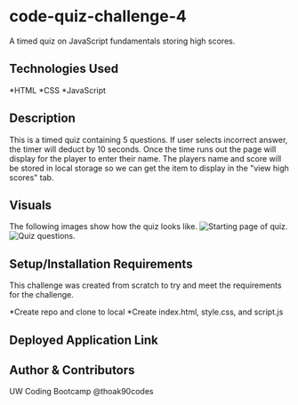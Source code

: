 # code-quiz-challenge-4

A timed quiz on JavaScript fundamentals storing high scores.

## Technologies Used

*HTML
*CSS
*JavaScript


## Description

This is a timed quiz containing 5 questions. If user selects incorrect answer, the timer will deduct by 10 seconds. Once the time runs out the page will display for the player to enter their name. The players name and score will be stored in local storage so we can get the item to display in the "view high scores" tab. 

## Visuals

The following images show how the quiz looks like. 
![Starting page of quiz.](https://github.com/thoak90codes/code-quiz-challenge-4/blob/main/assets/images/coding-quiz-ss1.png)
![Quiz questions.](https://github.com/thoak90codes/code-quiz-challenge-4/blob/main/assets/images/coding-quiz-ss2.png)

## Setup/Installation Requirements

This challenge was created from scratch to try and meet the requirements for the challenge. 

*Create repo and clone to local
*Create index.html, style.css, and script.js

## Deployed Application Link



## Author & Contributors
UW Coding Bootcamp
@thoak90codes
